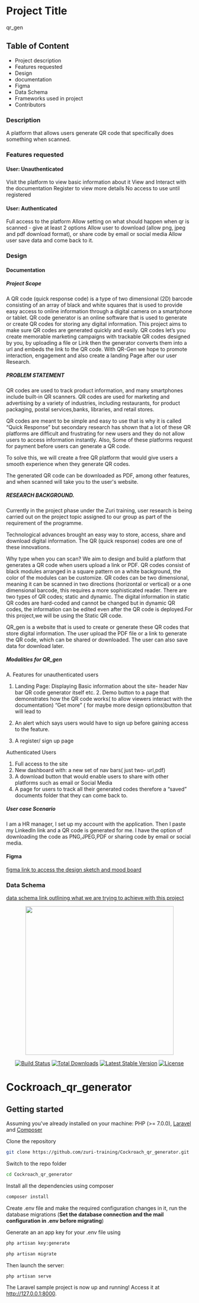 # Project Title

qr_gen

## Table of Content

-   Project description
-   Features requested
-   Design
-   documentation
-   Figma
-   Data Schema
-   Frameworks used in project
-   Contributors

### Description

A platform that allows users generate QR code
that specifically does something when scanned.

### Features requested

#### User: Unauthenticated

Visit the platform to view basic information about it
View and Interact with the documentation
Register to view more details
No access to use until registered

#### User: Authenticated

Full access to the platform
Allow setting on what should happen when qr is scanned - give at least 2 options
Allow user to download (allow png, jpeg and pdf download format), or share code by email or social media
Allow user save data and come back to it.

### Design

#### Documentation

##### Project Scope

A QR code (quick response code) is a type of two dimensional (2D) barcode consisting of an array of black and white squares that is used to provide easy access to online information through a digital camera on a smartphone or tablet. QR code generator is an online software that is used to generate or create QR codes for storing any digital information. This project aims to make sure QR codes are generated quickly and easily. QR codes let’s you create memorable marketing campaigns with trackable QR codes designed by you, by uploading a file or Link then the generator converts them into a url and embeds the link to the QR code. With QR-Gen we hope to promote interaction, engagement and also create a landing Page after our user Research.

##### PROBLEM STATEMENT

QR codes are used to track product information, and many smartphones include built-in QR scanners. QR codes are used for marketing and advertising by a variety of industries, including restaurants, for product packaging, postal services,banks, libraries, and retail stores.

QR codes are meant to be simple and easy to use that is why it is called “Quick Response” but secondary research has shown that a lot of these QR platforms are difficult and frustrating for new users and they do not allow users to access information instantly. Also, Some of these platforms request for payment before users can generate a QR code.

To solve this, we will create a free QR platform that would give users a smooth experience when they generate QR codes.

The generated QR code can be downloaded as PDF, among other features, and when scanned will take you to the user's website.

##### RESEARCH BACKGROUND.

Currently in the project phase under the Zuri training, user research is being carried out on the project topic assigned to our group as part of the requirement of the programme.

Technological advances brought an easy way to store, access, share and download digital information. The QR (quick response) codes are one of these innovations.

Why type when you can scan?
We aim to design and build a platform that generates a QR code when users upload a link or PDF.
QR codes consist of black modules arranged in a square pattern on a white background, the color of the modules can be customize.
QR codes can be two dimensional, meaning it can be scanned in two directions (horizontal or vertical) or a one dimensional barcode, this requires a more sophisticated reader.
There are two types of QR codes; static and dynamic. The digital information in static QR codes are hard-coded and cannot be changed but in dynamic QR codes, the information can be edited even after the QR code is deployed.For this project,we will be using the Static QR code.

QR_gen is a website that is used to create or generate these QR codes that store digital information. The user upload the PDF file or a link to generate the QR code, which can be shared or downloaded. The user can also save data for download later.

##### Modalities for QR_gen

A. Features for unauthenticated users

1. Landing Page:
   Displaying Basic information about the site- header
   Nav bar
   QR code generator itself etc. 2. Demo button to a page that demonstrates how the QR code works( to allow viewers interact with the documentation)
   “Get more” ( for maybe more design options)button that will lead to
2. An alert which says users would have to sign up before gaining access to the feature.

3. A register/ sign up page

Authenticated Users

1. Full access to the site
2. New dashboard with: a new set of nav bars( just two- url,pdf)
3. A download button that would enable users to share with other platforms such as email or Social Media
4. A page for users to track all their generated codes therefore a “saved” documents folder that they can come back to.

##### User case Scenario

I am a HR manager, I set up my account with the application. Then I paste my LinkedIn link and a QR code is generated for me. I have the option of downloading the code as PNG,JPEG,PDF or sharing code by email or social media.

#### Figma

[figma link to access the design sketch and mood board](https://www.figma.com/file/MU63D4eol1BFrkcQOwnYqD/Qr-Gen?node-id=0%3A1&t=PzYInRi6d6QxAnz7-1)

### Data Schema

[data schema link outlining what we are trying to achieve with this project](https://drawsql.app/teams/gr-gen/diagrams/database-schema)

<p align="center"><a href="https://laravel.com" target="_blank"><img src="https://raw.githubusercontent.com/laravel/art/master/logo-lockup/5%20SVG/2%20CMYK/1%20Full%20Color/laravel-logolockup-cmyk-red.svg" width="400"></a></p>

<p align="center">
<a href="https://travis-ci.org/laravel/framework"><img src="https://travis-ci.org/laravel/framework.svg" alt="Build Status"></a>
<a href="https://packagist.org/packages/laravel/framework"><img src="https://img.shields.io/packagist/dt/laravel/framework" alt="Total Downloads"></a>
<a href="https://packagist.org/packages/laravel/framework"><img src="https://img.shields.io/packagist/v/laravel/framework" alt="Latest Stable Version"></a>
<a href="https://packagist.org/packages/laravel/framework"><img src="https://img.shields.io/packagist/l/laravel/framework" alt="License"></a>
</p>

# Cockroach_qr_generator

## Getting started

Assuming you've already installed on your machine: PHP (>= 7.0.0), [Laravel](https://laravel.com) and [Composer](https://getcomposer.org)

Clone the repository

```bash
git clone https://github.com/zuri-training/Cockroach_qr_generator.git
```

Switch to the repo folder

```bash
cd Cockroach_qr_generator
```

Install all the dependencies using composer

```bash
composer install
```

Create .env file and make the required configuration changes in it, run the database migrations (**Set the database connection and the mail configuration in .env before migrating**)

Generate an an app key for your .env file using

```bash
php artisan key:generate
```

```bash
php artisan migrate
```

Then launch the server:

```bash
php artisan serve
```

The Laravel sample project is now up and running! Access it at http://127.0.0.1:8000.
